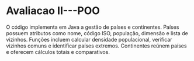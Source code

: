 # Avaliacao II---POO
O código implementa em Java a gestão de países e continentes. Países possuem atributos como nome, código ISO, população, dimensão e lista de vizinhos. Funções incluem calcular densidade populacional, verificar vizinhos comuns e identificar países extremos. Continentes reúnem países e oferecem cálculos totais e comparativos.

